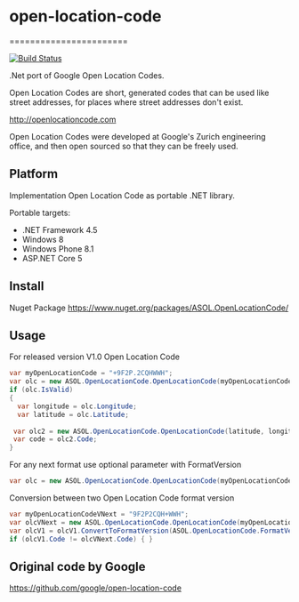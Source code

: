 # open-location-code
=======================

[![Build Status](https://travis-ci.org/DVDpro/open-location-code.svg)](https://travis-ci.org/DVDpro/open-location-code)

.Net port of Google Open Location Codes.

Open Location Codes are short, generated codes that can be used like street addresses, for places where street addresses don't exist.

http://openlocationcode.com

Open Location Codes were developed at Google's Zurich engineering office, and then open sourced so that they can be freely used.

Platform
-----
Implementation Open Location Code as portable .NET library. 

Portable targets:
* .NET Framework 4.5
* Windows 8
* Windows Phone 8.1
* ASP.NET Core 5

Install
-----
Nuget Package https://www.nuget.org/packages/ASOL.OpenLocationCode/

Usage
-----
For released version V1.0 Open Location Code
```cs
var myOpenLocationCode = "+9F2P.2CQHWWH";
var olc = new ASOL.OpenLocationCode.OpenLocationCode(myOpenLocationCode);
if (olc.IsValid)
{
  var longitude = olc.Longitude;
  var latitude = olc.Latitude;
  
 var olc2 = new ASOL.OpenLocationCode.OpenLocationCode(latitude, longitude);
 var code = olc2.Code;
}
```

For any next format use optional parameter with FormatVersion
```cs
var olc = new ASOL.OpenLocationCode.OpenLocationCode(myOpenLocationCode, ASOL.OpenLocationCode.FormatVersion.VNext);
```

Conversion between two Open Location Code format version
```cs
var myOpenLocationCodeVNext = "9F2P2CQH+WWH";
var olcVNext = new ASOL.OpenLocationCode.OpenLocationCode(myOpenLocationCode, ASOL.OpenLocationCode.FormatVersion.VNext);
var olcV1 = olcV1.ConvertToFormatVersion(ASOL.OpenLocationCode.FormatVersion.V1);
if (olcV1.Code != olcVNext.Code) { }
```

Original code by Google
-----------------------

https://github.com/google/open-location-code
